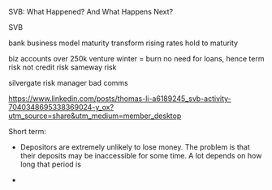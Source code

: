 SVB: What Happened?  And What Happens Next?


SVB

bank business model
maturity transform
rising rates
hold to maturity

biz accounts over 250k
venture winter = burn
no need for loans, hence term risk not credit risk
sameway risk

silvergate
risk manager
bad comms




https://www.linkedin.com/posts/thomas-li-a6189245_svb-activity-7040348695338369024-y_ox?utm_source=share&utm_medium=member_desktop


Short term: 
- Depositors are extremely unlikely to lose money.  The problem is that their deposits may be inaccessible for some time.  A lot depends on how long that period is

- 






